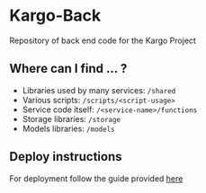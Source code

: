 
# Kargo-Back

Repository of back end code for the Kargo Project

## Where can I find ... ?
 - Libraries used by many services: `/shared`
 - Various scripts: `/scripts/<script-usage>`
 - Service code itself: `/<service-name>/functions`
 - Storage libraries: `/storage`
 - Models libraries: `/models`

## Deploy instructions 
 For deployment follow the guide provided [here](https://github.com/aws/aws-lambda-go/blob/master/README.md)
